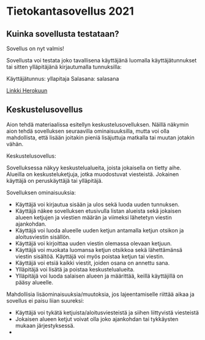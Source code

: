 # Tietokantasovellus 2021
## Kuinka sovellusta testataan?
Sovellus on nyt valmis!

Sovellusta voi testata joko tavallisena käyttäjänä luomalla käyttäjätunnukset tai 
sitten ylläpitäjänä kirjautumalla tunnuksilla:

Käyttäjätunnus: yllapitaja
Salasana: salasana

[Linkki Herokuun](https://tsoha-keskustelusovellus-as.herokuapp.com/)

## Keskustelusovellus
Aion tehdä materiaalissa esitellyn keskustelusovelluksen. Näillä näkymin aion tehdä sovelluksen seuraavilla 
ominaisuuksilla, mutta voi olla mahdollista, että lisään joitakin pieniä lisäjuttuja matkalla tai muutan jotakin vähän.


Keskustelusovellus:

Sovelluksessa näkyy keskustelualueita, joista jokaisella on tietty aihe. 
Alueilla on keskusteluketjuja, jotka muodostuvat viesteistä. Jokainen käyttäjä on peruskäyttäjä tai ylläpitäjä.

Sovelluksen ominaisuuksia:

- Käyttäjä voi kirjautua sisään ja ulos sekä luoda uuden tunnuksen.
- Käyttäjä näkee sovelluksen etusivulla listan alueista sekä jokaisen alueen ketjujen ja viestien määrän 
ja viimeksi lähetetyn viestin ajankohdan.
- Käyttäjä voi luoda alueelle uuden ketjun antamalla ketjun otsikon ja aloitusviestin sisällön.
- Käyttäjä voi kirjoittaa uuden viestin olemassa olevaan ketjuun.
- Käyttäjä voi muokata luomansa ketjun otsikkoa sekä lähettämänsä viestin sisältöä. Käyttäjä voi myös poistaa ketjun tai viestin.
- Käyttäjä voi etsiä kaikki viestit, joiden osana on annettu sana.
- Ylläpitäjä voi lisätä ja poistaa keskustelualueita.
- Ylläpitäjä voi luoda salaisen alueen ja määrittää, keillä käyttäjillä on pääsy alueelle.


Mahdollisia lisäominaisuuksia/muutoksia, jos lajeentamiselle riittää aikaa ja sovellus ei paisu liian suureksi:

- Käyttäjä voi tykätä ketjuista/aloitusviesteistä ja siihen liittyvistä viesteistä
- Jokaisen alueen ketjut voivat olla joko ajankohdan tai tykkäysten mukaan järjestyksessä.
- 
